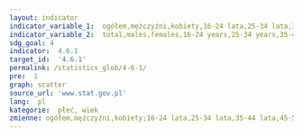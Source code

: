 ```yaml
---
layout: indicator
indicator_variable_1:  ogółem,mężczyźni,kobiety,16-24 lata,25-34 lata,35-44 lata,45-54 lata,55-65 lat,ogółem_,mężczyźni_,kobiety_,16-24 lata_,25-34 lata_,35-44 lata_,45-54 lata_,55-65 lat_
indicator_variable_2:  total,males,females,16-24 years,25-34 years,35-44 years,45-54 years,55-65 years,total_,males_,females_,16-24 years_,25-34 years_,35-44 years_,45-54 years_,55-65 years_
sdg_goal: 4
indicator:  4.6.1
target_id:  '4.6.1'
permalink: /statistics_glob/4-6-1/
pre:  1
graph: scatter
source_url: 'www.stat.gov.pl'
lang:  pl
kategorie:  płeć, wiek
zmienne: ogółem,mężczyźni,kobiety;16-24 lata,25-34 lata,35-44 lata,45-54 lata,55-65 lat;ogółem,mężczyźni,kobiety;16-24 lata,25-34 lata,35-44 lata,45-54 lata,55-65 lat
---
```

